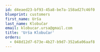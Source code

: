 ```yaml
---
id: d4eaed23-bf93-45a8-be7a-158ad27c46f0
blueprint: customers
first_name: Urša
last_name: Klobučar
email: klobucar.ursa@gmail.com
title: 'Urša Klobučar'
orders:
  - 048d12d7-673e-4b27-b9d7-352a6a06aaf8
---
```

